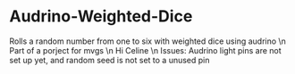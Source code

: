 # Audrino-Weighted-Dice
Rolls a random number from one to six with weighted dice using audrino \n
Part of a porject for mvgs \n
Hi Celine \n
Issues: Audrino light pins are not set up yet, and random seed is not set to a unused pin
